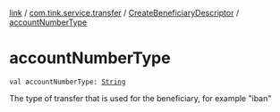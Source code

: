 [link](../../index.md) / [com.tink.service.transfer](../index.md) / [CreateBeneficiaryDescriptor](index.md) / [accountNumberType](./account-number-type.md)

# accountNumberType

`val accountNumberType: `[`String`](https://kotlinlang.org/api/latest/jvm/stdlib/kotlin/-string/index.html)

The type of transfer that is used for the beneficiary, for example "iban"

